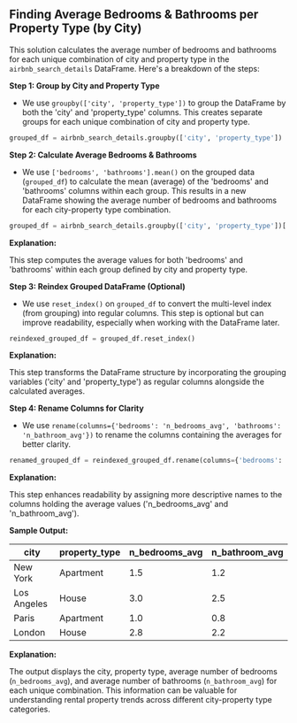 ## Finding Average Bedrooms & Bathrooms per Property Type (by City)

This solution calculates the average number of bedrooms and bathrooms for each unique combination of city and property type in the `airbnb_search_details` DataFrame. Here's a breakdown of the steps:

**Step 1: Group by City and Property Type**

* We use `groupby(['city', 'property_type'])` to group the DataFrame by both the 'city' and 'property_type' columns. This creates separate groups for each unique combination of city and property type.


```Python
grouped_df = airbnb_search_details.groupby(['city', 'property_type'])
```

**Step 2: Calculate Average Bedrooms & Bathrooms**

* We use `['bedrooms', 'bathrooms'].mean()` on the grouped data (`grouped_df`) to calculate the mean (average) of the 'bedrooms' and 'bathrooms' columns within each group. This results in a new DataFrame showing the average number of bedrooms and bathrooms for each city-property type combination.



```Python
grouped_df = airbnb_search_details.groupby(['city', 'property_type'])['bedrooms', 'bathrooms'].mean()
```

**Explanation:**

This step computes the average values for both 'bedrooms' and 'bathrooms' within each group defined by city and property type.

**Step 3: Reindex Grouped DataFrame (Optional)**

* We use `reset_index()` on `grouped_df` to convert the multi-level index (from grouping) into regular columns. This step is optional but can improve readability, especially when working with the DataFrame later.



```Python
reindexed_grouped_df = grouped_df.reset_index()
```

**Explanation:**

This step transforms the DataFrame structure by incorporating the grouping variables ('city' and 'property_type') as regular columns alongside the calculated averages.

**Step 4: Rename Columns for Clarity**

* We use `rename(columns={'bedrooms': 'n_bedrooms_avg', 'bathrooms': 'n_bathroom_avg'})` to rename the columns containing the averages for better clarity.



```Python
renamed_grouped_df = reindexed_grouped_df.rename(columns={'bedrooms': 'n_bedrooms_avg', 'bathrooms': 'n_bathroom_avg'})
```

**Explanation:**

This step enhances readability by assigning more descriptive names to the columns holding the average values ('n_bedrooms_avg' and 'n_bathroom_avg').

**Sample Output:**

| city        | property_type | n_bedrooms_avg | n_bathroom_avg |
| ----------- | ------------- | -------------- | -------------- |
| New York    | Apartment     | 1.5            | 1.2            |
| Los Angeles | House         | 3.0            | 2.5            |
| Paris       | Apartment     | 1.0            | 0.8            |
| London      | House         | 2.8            | 2.2            |

**Explanation:**

The output displays the city, property type, average number of bedrooms (`n_bedrooms_avg`), and average number of bathrooms (`n_bathroom_avg`) for each unique combination. This information can be valuable for understanding rental property trends across different city-property type categories.
